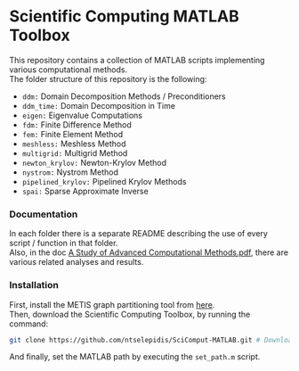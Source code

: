 # Scientific Computing MATLAB Toolbox  
This repository contains a collection of MATLAB scripts implementing various computational methods.  
The folder structure of this repository is the following:
* `ddm:` Domain Decomposition Methods / Preconditioners
* `ddm_time:` Domain Decomposition in Time
* `eigen:` Eigenvalue Computations
* `fdm:` Finite Difference Method
* `fem:` Finite Element Method
* `meshless:` Meshless Method
* `multigrid:` Multigrid Method
* `newton_krylov:` Newton-Krylov Method
* `nystrom:` Nystrom Method
* `pipelined_krylov:` Pipelined Krylov Methods
* `spai:` Sparse Approximate Inverse
### Documentation
In each folder there is a separate README describing the use of every script / function in that folder.  
Also, in the doc [A Study of Advanced Computational Methods.pdf](https://github.com/ntselepidis/SciComput-MATLAB/blob/master/A%20Study%20of%20Advanced%20Computational%20Methods.pdf), there are various related analyses and results.  
### Installation
First, install the METIS graph partitioning tool from [here](https://github.com/YingzhouLi/metismex).  
Then, download the Scientific Computing Toolbox, by running the command:
```bash
git clone https://github.com/ntselepidis/SciComput-MATLAB.git # Download Toolbox
``` 
And finally, set the MATLAB path by executing the `set_path.m` script.
